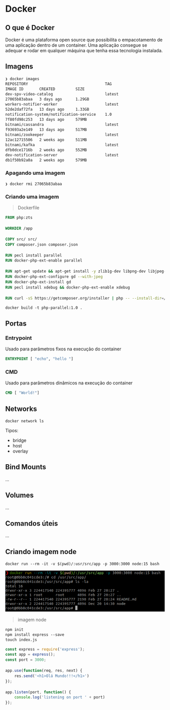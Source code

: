 # Docker

## O que é Docker

Docker é uma plataforma open source que possibilita o empacotamento de uma aplicação dentro de um container. Uma aplicação consegue se adequar e rodar em qualquer máquina que tenha essa tecnologia instalada.

## Imagens
```
❯ docker images
REPOSITORY                                  TAG                   IMAGE ID       CREATED         SIZE
dev-spv-video-catalog                       latest                27065b83abaa   3 days ago      1.29GB
workers-notifier-worker                     latest                52de2daf72fa   13 days ago     1.33GB
notification-system/notification-service    1.0                   7f80fd98c253   13 days ago     579MB
bitnami/cassandra                           latest                f93693a2e149   13 days ago     517MB
bitnami/zookeeper                           latest                12ac12715506   2 weeks ago     511MB
bitnami/kafka                               latest                dfb0dce1716b   2 weeks ago     552MB
dev-notification-server                     latest                db1f50b92a0a   2 weeks ago     579MB
```

### Apagando uma imagem
```
❯ docker rmi 27065b83abaa
```

### Criando uma imagem
> Dockerfile
```Dockerfile
FROM php:zts

WORKDIR /app

COPY src/ src/
COPY composer.json composer.json

RUN pecl install parallel
RUN docker-php-ext-enable parallel

RUN apt-get update && apt-get install -y zlib1g-dev libpng-dev libjpeg-dev
RUN docker-php-ext-configure gd --with-jpeg
RUN docker-php-ext-install gd
RUN pecl install xdebug && docker-php-ext-enable xdebug

RUN curl -sS https://getcomposer.org/installer | php -- --install-dir=/usr/local/bin --filename=composer
```

```
docker build -t php-parallel:1.0 .
```

## Portas
### Entrypoint
Usado para parâmetros fixos na execução do container

```Dockerfile
ENTRYPOINT [ "echo", "hello "]
```
### CMD
Usado para parâmetros dinâmicos na execução do container

```Dockerfile
CMD [ "World!"]
```

## Networks
```
docker network ls
```

Tipos:
- bridge
- host
- overlay


## Bind Mounts
...

## Volumes
...

## Comandos úteis
...

## Criando imagem node
```
docker run --rm -it -v $(pwd)/:usr/src/app -p 3000:3000 node:15 bash
```

![](../_assets/node-docker.png "imagem node")
> imagem node

```
npm init
npm install express --save
touch index.js
```

```js
const express = require('express');
const app = express();
const port = 3000;

app.use(function(req, res, next) {
    res.send('<h1>Olá Mundo!!!</h1>')
});

app.listen(port, function() {
    console.log('listening on port ' + port)
});
```